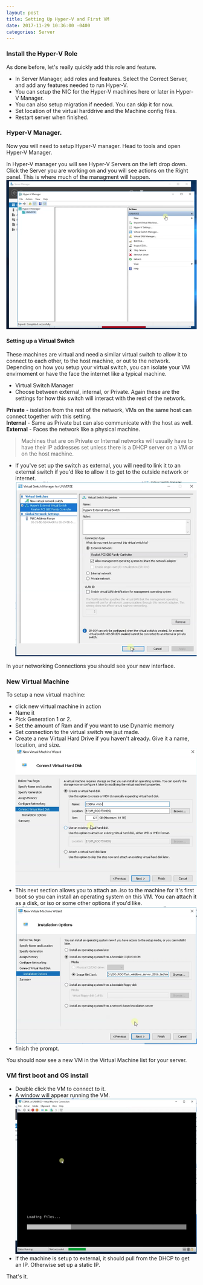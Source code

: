 ```yaml
--- 
layout: post 
title: Setting Up Hyper-V and First VM
date: 2017-11-29 10:36:00 -0400 
categories: Server 
---
```


### Install the Hyper-V Role
As done before, let's really quickly add this role and feature. 
- In Server Manager, add roles and features. Select the Correct Server, and add any features needed to run Hyper-V. 
- You can setup the NIC for the Hyper-V machines here or later in Hyper-V Manager. 
- You can also setup migration if needed. You can skip it for now. 
- Set location of the virtual harddrive and the Machine config files. 
- Restart server when finished. 

### Hyper-V Manager. 

Now you will need to setup Hyper-V manager. Head to tools and open Hyper-V Manager. 

In Hyper-V manager you will see Hyper-V Servers on the left drop down. Click the Server you are working on and you will see actions on the Right panel. This is where much of the managment will happen. 
![Hyper-V Manager](/assets/img/servergifs/hyperv/1.png)

#### Setting up a Virtual Switch

These machines are virtual and need a similar virtual switch to allow it to connect to each other, to the host machine, or out to the network. Depending on how you setup your virtual switch, you can isolate your VM envirnoment or have the face the internet like a typical machine. 

- Virtual Switch Manager
- Choose between external, internal, or Private. Again these are the settings for how this switch will interact with the rest of the network. 

**Private** - isolation from the rest of the network, VMs on the same host can connect together with this setting.   
**Internal** - Same as Private but can also communicate with the host as well.  
**External** - Faces the network like a physical machine.  

>Machines that are on Private or Internal networks will usually have to have their IP addresses set unless there is a DHCP server on a VM or on the host machine. 

- If you've set up the switch as external, you will need to link it to an external switch if you'd like to allow it to get to the outside network or internet.    
![External Switch NIC](/assets/img/servergifs/hyperv/2.png)    

In your networking Connections you should see your new interface. 

### New Virtual Machine

To setup a new virtual machine:
- click new virtual machine in action
- Name it
- Pick Generation 1 or 2. 
- Set the amount of Ram and if you want to use Dynamic memory
- Set connection to the virtual switch we jsut made. 
- Create a new Virtual Hard Drive if you haven't already. Give it a name, location, and size.   
![HyperV Hard Drive](/assets/img/servergifs/hyperv/3.png)  
- This next section allows you to attach an .iso to the machine for it's first boot so you can install an operating system on this VM. You can attach it as a disk, or iso or some other options if you'd like.   
![Attaching an ISO](/assets/img/servergifs/hyperv/4.png)  
- finish the prompt. 

You should now see a new VM in the Virtual Machine list for your server. 

### VM first boot and OS install
- Double click the VM to connect to it. 
- A window will appear running the VM. 
![First boot](/assets/img/servergifs/hyperv/5.png)
- If the machine is setup to external, it should pull from the DHCP to get an IP. Otherwise set up a static IP.

That's it. 
